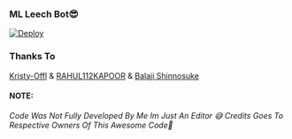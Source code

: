 ### ML Leech Bot😎


[![Deploy](https://www.herokucdn.com/deploy/button.svg)](https://heroku.com/deploy?template=https://github.com/HansanaDasanayaka/ML-Leecher)

### Thanks To
[Kristy-Offl](https://github.com/kristy-offl) & [RAHUL112KAPOOR](https://github.com/RAHUL112KAPOOR) &
[Balaji Shinnosuke](https://github.com/bluv-pr)

#### NOTE:
<i>Code Was Not Fully Developed By Me Im Just An Editor 😅 Credits Goes To Respective Owners Of This Awesome Code🤗</I>
